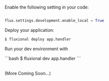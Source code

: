 Enable the following setting in your code:

```python

flux.settings.development.enable_local = True

```

Deploy your application:

<div class="bash-code">

```bash
$ fluxional deploy app.handler
```

</div>

Run your dev environment with

<div class="bash-code">
```bash
$ fluxional dev app.handler
```
</div>

<br>

(More Coming Soon...)
